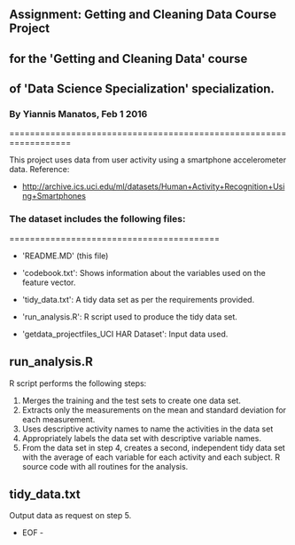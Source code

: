 ## Assignment: Getting and Cleaning Data Course Project

## for the 'Getting and Cleaning Data' course
##  of 'Data Science Specialization' specialization.

### By Yiannis Manatos, Feb 1 2016
==================================================================

This project uses data from user activity using a smartphone accelerometer data.
Reference:
  - http://archive.ics.uci.edu/ml/datasets/Human+Activity+Recognition+Using+Smartphones

    
### The dataset includes the following files:
=========================================

- 'README.MD' (this file)

- 'codebook.txt': Shows information about the variables used on the feature vector.

- 'tidy_data.txt': A tidy data set as per the requirements provided.

- 'run_analysis.R': R script used to produce the tidy data set.

- 'getdata_projectfiles_UCI HAR Dataset': Input data used.


## run_analysis.R

  R script performs the following steps:

  1. Merges the training and the test sets to create one data set.
  2. Extracts only the measurements on the mean and standard deviation for each measurement.
  3. Uses descriptive activity names to name the activities in the data set
  4. Appropriately labels the data set with descriptive variable names.
  5. From the data set in step 4, creates a second, independent tidy data set
     with the average of each variable for each activity and each subject. R
     source code with all routines for the analysis.

## tidy_data.txt

 Output data as request on step 5.


- EOF -
